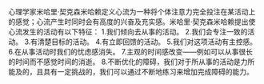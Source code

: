 心理学家米哈里·契克森米哈赖定义心流为一种将个体注意力完全投注在某活动上的感觉；心流产生时同时会有高度的兴奋及充实感。米哈里·契克森米哈赖提出使心流发生的活动有以下特征：
1.我们倾向去从事的活动。
2.我们会专注一致的活动。
3.有清楚目标的活动。
4.有立即回馈的活动。
5.我们对这项活动有主控感。
6.在从事活动时我们的忧虑感消失。
7.主观的时间感改变——例如可以从事很长 的时间而不感觉时间的消逝。
8.不断优化的障碍，我们对于所从事的活动是力所能及的，且具有一定挑战的，我们可以通过不断地练习来增加完成障碍的能力。